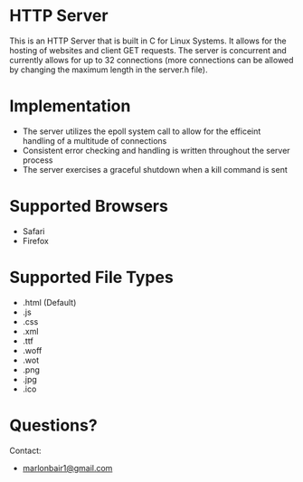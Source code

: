 # HTTP Server

This is an HTTP Server that is built in C for Linux Systems. It allows for the hosting of websites and client GET requests. The server is concurrent and currently allows for up to 32 connections (more connections can be allowed by changing the maximum length in the server.h file).
 
# Implementation

* The server utilizes the epoll system call to allow for the efficeint handling of a multitude of connections
* Consistent error checking and handling is written throughout the server process
* The server exercises a graceful shutdown when a kill command is sent

# Supported Browsers

 * Safari
 * Firefox

# Supported File Types

* .html (Default)
* .js
* .css
* .xml
* .ttf
* .woff
* .wot
* .png
* .jpg
* .ico

# Questions?

Contact:
* marlonbair1@gmail.com
